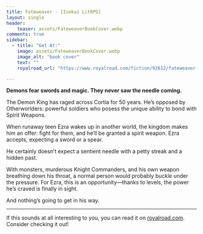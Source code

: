 ```yaml
---
title: Fateweaver - [Isekai LitRPG]
layout: single
header:
    teaser: assets/FateweaverBookCover.webp
comments: true
sidebar:
  - title: "Get At:"
    image: assets/FateweaverBookCover.webp
    image_alt: "book cover"
    text: ""
    royalroad_url: "https://www.royalroad.com/fiction/92612/fateweaver-isekai-litrpg"

---
```

**Demons fear swords and magic. They never saw the needle coming.**

The Demon King has raged across Cortia for 50 years. He’s opposed by Otherworlders: powerful soldiers who posess the unique ability to bond with Spirit Weapons.

When runaway teen Ezra wakes up in another world, the kingdom makes him an offer: fight for them, and he’ll be granted a spirit weapon. Ezra accepts, expecting a sword or a spear.

He certainly doesn’t expect a sentient needle with a petty streak and a hidden past.

With monsters, murderous Knight Commanders, and his own weapon breathing down his throat, a normal person would probably buckle under the pressure. For Ezra, this is an opportunity—thanks to levels, the power he’s craved is finally in sight.

And nothing’s going to get in his way.

---
If this sounds at all interesting to you, you can read it on [royalroad.com](https://www.royalroad.com/fiction/92612/fateweaver-isekai-litrpg). Consider checking it out!